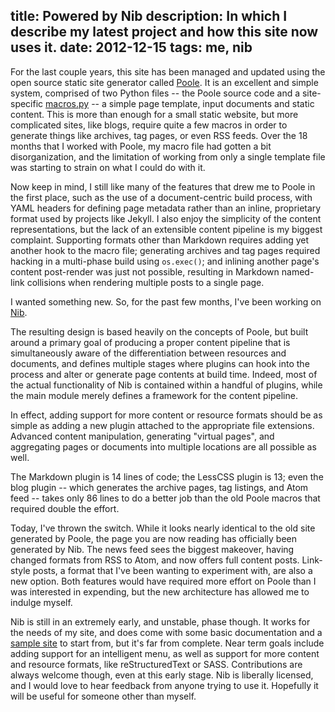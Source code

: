 title: Powered by Nib
description: In which I describe my latest project and how this site now uses it.
date: 2012-12-15
tags: me, nib
---
For the last couple years, this site has been managed and updated using the open
source static site generator called [Poole][].  It is an excellent and simple
system, comprised of two Python files -- the Poole source code and a
site-specific [macros.py][] -- a simple page template, input documents and
static content.  This is more than enough for a small static website, but
more complicated sites, like blogs, require quite a few macros in order to
generate things like archives, tag pages, or even RSS feeds.  Over the 18
months that I worked with Poole, my macro file had gotten a bit disorganization,
and the limitation of working from only a single template file was starting to
strain on what I could do with it.

Now keep in mind, I still like many of the features that drew me to Poole in the
first place, such as the use of a document-centric build process, with YAML
headers for defining page metadata rather than an inline, proprietary format
used by projects like Jekyll.  I also enjoy the simplicity of the content
representations, but the lack of an extensible content pipeline is my biggest
complaint.  Supporting formats other than Markdown requires adding yet another
hook to the macro file; generating archives and tag pages required hacking in a
multi-phase build using `os.exec()`; and inlining another page's content
post-render was just not possible, resulting in Markdown named-link collisions
when rendering multiple posts to a single page.

I wanted something new.  So, for the past few months, I've been working on
[Nib][].

The resulting design is based heavily on the concepts of Poole, but built
around a primary goal of producing a proper content pipeline that is
simultaneously aware of the differentiation between resources and documents, and
defines multiple stages where plugins can hook into the process and alter or
generate page contents at build time.  Indeed, most of the actual functionality
of Nib is contained within a handful of plugins, while the main module merely
defines a framework for the content pipeline.

In effect, adding support for more content or resource formats should be as
simple as adding a new plugin attached to the appropriate file extensions.
Advanced content manipulation, generating "virtual pages", and aggregating
pages or documents into multiple locations are all possible as well.

The Markdown plugin is 14 lines of code; the LessCSS plugin is 13; even the
blog plugin -- which generates the archive pages, tag listings, and Atom feed --
takes only 86 lines to do a better job than the old Poole macros that required
double the effort.

Today, I've thrown the switch.  While it looks nearly identical to the old
site generated by Poole, the page you are now reading has officially been generated
by Nib.  The news feed sees the biggest makeover, having changed formats from
RSS to Atom, and now offers full content posts.  Link-style posts, a format that
I've been wanting to experiment with, are also a new option.  Both features
would have required more effort on Poole than I was interested in expending,
but the new architecture has allowed me to indulge myself.

Nib is still in an extremely early, and unstable, phase though.  It works for
the needs of my site, and does come with some basic documentation and a
[sample site][] to start from, but it's far from complete.  Near term goals
include adding support for an intelligent menu, as well as support for more
content and resource formats, like reStructuredText or SASS.  Contributions are
always welcome though, even at this early stage.  Nib is liberally licensed,
and I would love to hear feedback from anyone trying to use it.  Hopefully it
will be useful for someone other than myself.


[poole]: http://bitbucket.org/obensonne/poole/src
[macros.py]: https://github.com/amyreese/noswap/blob/poole/macros.py
[nib]: https://github.com/amyreese/nib
[sample site]: http://nib.noswap.com
